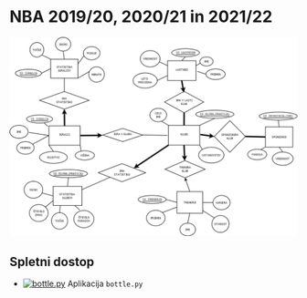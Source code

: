 # NBA 2019/20, 2020/21 in 2021/22
![NBA](NBA.png)



## Spletni dostop
* [![bottle.py](https://mybinder.org/badge_logo.svg)](https://mybinder.org/v2/gh/gapo8/NBA.git/main?urlpath=proxy/8080/) Aplikacija `bottle.py`
